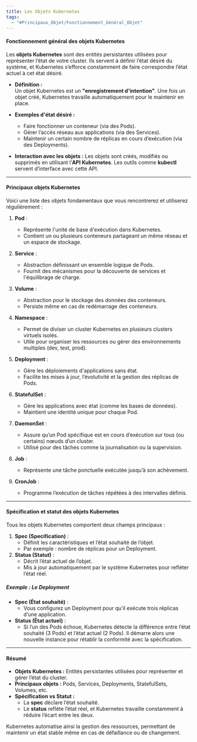 ```yaml
---
title: Les Objets Kubernetes
tags:
  - "#Principaux_Objet/Fonctionnement_Général_Objet"
---
```


#### **Fonctionnement général des objets Kubernetes**

Les **objets Kubernetes** sont des entités persistantes utilisées pour représenter l’état de votre cluster. Ils servent à définir l’état désiré du système, et Kubernetes s’efforce constamment de faire correspondre l’état actuel à cet état désiré.

- **Définition :**  
    Un objet Kubernetes est un **"enregistrement d'intention"**. Une fois un objet créé, Kubernetes travaille automatiquement pour le maintenir en place.

- **Exemples d'état désiré :**
  - Faire fonctionner un conteneur (via des Pods).
  - Gérer l’accès réseau aux applications (via des Services).
  - Maintenir un certain nombre de réplicas en cours d’exécution (via des Deployments).
- **Interaction avec les objets :** Les objets sont créés, modifiés ou supprimés en utilisant l’**API Kubernetes**. Les outils comme **kubectl** servent d’interface avec cette API.

---

#### **Principaux objets Kubernetes**

Voici une liste des objets fondamentaux que vous rencontrerez et utiliserez régulièrement :

1. **Pod** :
    - Représente l'unité de base d'exécution dans Kubernetes.
    - Contient un ou plusieurs conteneurs partageant un même réseau et un espace de stockage.
2. **Service** :
    - Abstraction définissant un ensemble logique de Pods.
    - Fournit des mécanismes pour la découverte de services et l'équilibrage de charge.
3. **Volume** :
    - Abstraction pour le stockage des données des conteneurs.
    - Persiste même en cas de redémarrage des conteneurs.
4. **Namespace** :
    - Permet de diviser un cluster Kubernetes en plusieurs clusters virtuels isolés.
    - Utile pour organiser les ressources ou gérer des environnements multiples (dev, test, prod).
5. **Deployment** :
    - Gère les déploiements d'applications sans état.
    - Facilite les mises à jour, l’évolutivité et la gestion des réplicas de Pods.
6. **StatefulSet** :

    - Gère les applications avec état (comme les bases de données).
    - Maintient une identité unique pour chaque Pod.
7. **DaemonSet** :
    - Assure qu’un Pod spécifique est en cours d’exécution sur tous (ou certains) nœuds d’un cluster.
    - Utilisé pour des tâches comme la journalisation ou la supervision.
8. **Job** :
    - Représente une tâche ponctuelle exécutée jusqu’à son achèvement.
9. **CronJob** :
    - Programme l’exécution de tâches répétées à des intervalles définis.

---

#### **Spécification et statut des objets Kubernetes**

Tous les objets Kubernetes comportent deux champs principaux :

1. **Spec (Specification)** :
    - Définit les caractéristiques et l’état souhaité de l’objet.
    - Par exemple : nombre de réplicas pour un Deployment.
2. **Status (Statut)** :
    - Décrit l’état actuel de l’objet.
    - Mis à jour automatiquement par le système Kubernetes pour refléter l’état réel.

##### **Exemple : Le Deployment**

- **Spec (État souhaité)** :
  - Vous configurez un Deployment pour qu’il exécute trois réplicas d’une application.
- **Status (État actuel)** :
  - Si l’un des Pods échoue, Kubernetes détecte la différence entre l’état souhaité (3 Pods) et l’état actuel (2 Pods). Il démarre alors une nouvelle instance pour rétablir la conformité avec la spécification.

---

#### **Résumé**

- **Objets Kubernetes :** Entités persistantes utilisées pour représenter et gérer l’état du cluster.
- **Principaux objets :** Pods, Services, Deployments, StatefulSets, Volumes, etc.
- **Spécification vs Statut :**
  - La **spec** déclare l’état souhaité.
  - Le **status** reflète l’état réel, et Kubernetes travaille constamment à réduire l’écart entre les deux.

Kubernetes automatise ainsi la gestion des ressources, permettant de maintenir un état stable même en cas de défaillance ou de changement.
